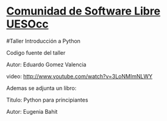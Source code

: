 [Comunidad de Software Libre UESOcc](https://www.facebook.com/groups/csluesfmocc)
=================================================================================

#Taller Introducción a Python


Codigo fuente del taller 

Autor: Eduardo Gomez Valencia

video: http://www.youtube.com/watch?v=3LoNMImNLWY

Ademas se adjunta un libro:

Titulo: Python para principiantes

Autor: Eugenia Bahit


